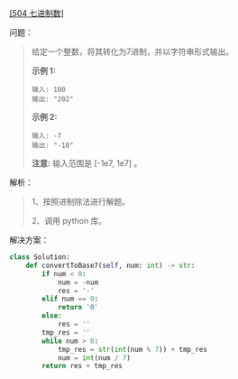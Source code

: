 [[504 七进制数]](https://leetcode-cn.com/problems/base-7/)

问题：

> 给定一个整数，将其转化为7进制，并以字符串形式输出。
>
> **示例 1:**
>
> ```
> 输入: 100
> 输出: "202"
> ```
>
> **示例 2:**
>
> ```
> 输入: -7
> 输出: "-10"
> ```
>
> **注意:** 输入范围是 [-1e7, 1e7] 。



解析：

> 1、按照进制除法进行解题。
>
> 2、调用 python 库。



解决方案：

```python
class Solution:
    def convertToBase7(self, num: int) -> str:
        if num < 0:
            num = -num
            res = '-'
        elif num == 0:
            return '0'
        else:
            res = ''
        tmp_res = ''
        while num > 0:
            tmp_res = str(int(num % 7)) + tmp_res
            num = int(num / 7)
        return res + tmp_res
```

